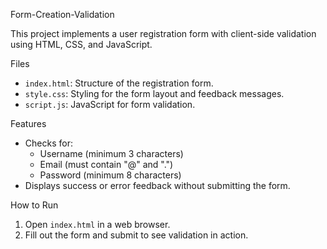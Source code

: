 Form-Creation-Validation

This project implements a user registration form with client-side validation using HTML, CSS, and JavaScript.

Files
- `index.html`: Structure of the registration form.
- `style.css`: Styling for the form layout and feedback messages.
- `script.js`: JavaScript for form validation.

 Features
- Checks for:
  - Username (minimum 3 characters)
  - Email (must contain "@" and ".")
  - Password (minimum 8 characters)
- Displays success or error feedback without submitting the form.

How to Run
1. Open `index.html` in a web browser.
2. Fill out the form and submit to see validation in action.
